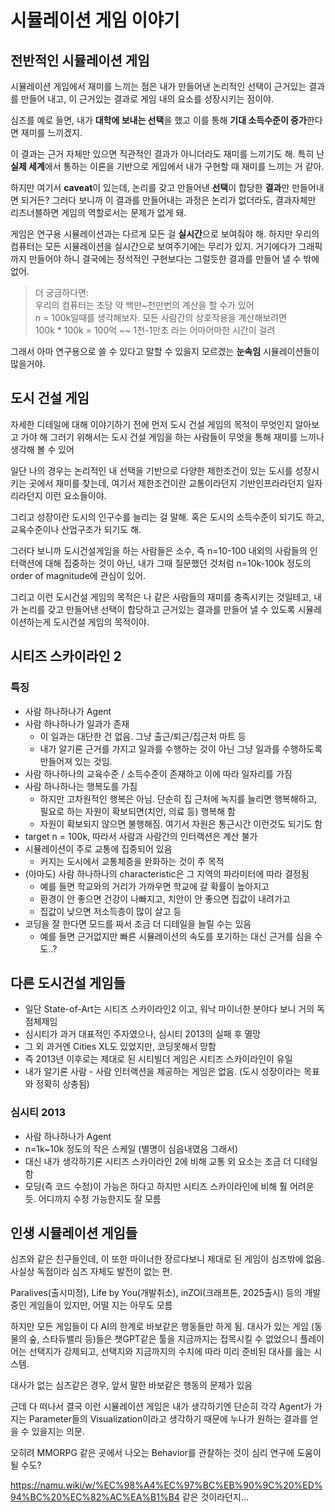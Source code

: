 # 시뮬레이션 게임 이야기
## 전반적인 시뮬레이션 게임
시뮬레이션 게임에서 재미를 느끼는 점은 내가 만들어낸 논리적인 선택이 근거있는 결과를 만들어 내고, 이 근거있는 결과로 
게임 내의 요소를 성장시키는 점이야. 

심즈를 예로 들면, 내가 **대학에 보내는 선택**을 했고 이를 통해 **기대 소득수준이 증가**한다면 재미를 느끼겠지.

이 결과는 근거 자체만 있으면 직관적인 결과가 아니더라도 재미를 느끼기도 해. 
특히 난 **실제 세계**에서 통하는 이론을 기반으로 게임에서 내가 구현할 때 재미를 느끼는 거 같아.

하지만 여기서 **caveat**이 있는데, 논리를 갖고 만들어낸 **선택**이 합당한 **결과**만 만들어내면 되거든? 그러다 보니까 이 결과를 만들어내는 과정은
논리가 없더라도, 결과자체만 리즈너블하면 게임의 역할로서는 문제가 없게 돼.

게임은 연구용 시뮬레이션과는 다르게 모든 걸 **실시간**으로 보여줘야 해. 하지만 우리의 컴퓨터는 모든 시뮬레이션을 실시간으로 보여주기에는 무리가 있지. 거기에다가 그래픽까지 만들어야 하니 결국에는 정석적인 구현보다는 그럴듯한 결과를 만들어 낼 수 밖에 없어.

> 더 궁금하다면:\
> 우리의 컴퓨터는 초당 약 백만~천만번의 계산을 할 수가 있어\
> n = 100k일때를 생각해보자. 모든 사람간의 상호작용을 계산해보려면\
> 100k * 100k = 100억 ~~ 1천-1만초 라는 어마어마한 시간이 걸려

그래서 아마 연구용으로 쓸 수 있다고 말할 수 있을지 모르겠는 **눈속임** 시뮬레이션들이 많을거야.

## 도시 건설 게임
자세한 디테일에 대해 이야기하기 전에 먼저 도시 건설 게임의 목적이 무엇인지 알아보고 가야 해
그러기 위해서는 도시 건설 게임을 하는 사람들이 무엇을 통해 재미를 느끼나 생각해 볼 수 있어

일단 나의 경우는 논리적인 내 선택을 기반으로 다양한 제한조건이 있는 도시를 성장시키는 곳에서 재미를 찾는데,
여기서 제한조건이란 교통이라던지 기반인프라라던지 일자리라던지 이런 요소들이야.

그리고 성장이란 도시의 인구수를 늘리는 걸 말해. 혹은 도시의 소득수준이 되기도 하고, 교육수준이나 산업구조가 되기도 해.

그러다 보니까 도시건설게임을 하는 사람들은 소수, 즉 n=10-100 내외의 사람들의 인터랙션에 대해 집중하는 것이 아닌, 
내가 그때 질문했던 것처럼 n=10k-100k 정도의 order of magnitude에 관심이 있어. 

그리고 이런 도시건설 게임의 목적은 나 같은 사람들의 재미를 충족시키는 것일테고,
내가 논리를 갖고 만들어낸 선택이 합당하고 근거있는 결과를 만들어 낼 수 있도록 시뮬레이션하는게 도시건설 게임의 목적이야.

## 시티즈 스카이라인 2

### 특징
* 사람 하나하나가 Agent
* 사람 하나하나가 일과가 존재
    * 이 일과는 대단한 건 없음. 그냥 출근/퇴근/집근처 마트 등
    * 내가 알기론 근거를 가지고 일과를 수행하는 것이 아닌 그냥 일과를 수행하도록 만들어져 있는 것임. 
* 사람 하나하나의 교육수준 / 소득수준이 존재하고 이에 따라 일자리를 가짐
* 사람 하나하나는 행복도를 가짐
    * 하지만 고차원적인 행복은 아님. 단순히 집 근처에 녹지를 늘리면 행복해하고,
    필요로 하는 자원이 확보되면(치안, 의료 등) 행복해 함
    * 자원이 확보되지 않으면 불행해짐. 여기서 자원은 통근시간 이런것도 되기도 함
* target n = 100k, 따라서 사람과 사람간의 인터랙션은 계산 불가
* 시뮬레이션이 주로 교통에 집중되어 있음
    * 커지는 도시에서 교통체증을 완화하는 것이 주 목적
* (아마도) 사람 하나하나의 characteristic은 그 지역의 파라미터에 따라 결정됨
    * 예를 들면 학교와의 거리가 가까우면 학교에 갈 확률이 높아지고
    * 환경이 안 좋으면 건강이 나빠지고, 치안이 안 좋으면 집값이 내려가고
    * 집값이 낮으면 저소득층이 많이 살고 등
* 코딩을 잘 한다면 모드를 짜서 조금 더 디테일을 늘릴 수는 있음
    * 예를 들면 근거없지만 빠른 시뮬레이션의 속도를 포기하는 대신 근거를 심을 수도..?

## 다른 도시건설 게임들
* 일단 State-of-Art는 시티즈 스카이라인2 이고, 워낙 마이너한 분야다 보니 거의 독점체제임
* 심시티가 과거 대표적인 주자였으나, 심시티 2013의 실패 후 멸망
* 그 외 과거엔 Cities XL도 있었지만, 코딩못해서 망함
* 즉 2013년 이후로는 제대로 된 시티빌더 게임은 시티즈 스카이라인이 유일
* 내가 알기론 사람 - 사람 인터랙션을 제공하는 게임은 없음. (도시 성장이라는 목표와 정확히 상충됨)

### 심시티 2013
* 사람 하나하나가 Agent
* n=1k~10k 정도의 작은 스케일 (별명이 심읍내였음 그래서)
* 대신 내가 생각하기론 시티즈 스카이라인 2에 비해 교통 외 요소는 조금 더 디테일함
* 모딩(즉 코드 수정)이 가능은 하다고 하지만 시티즈 스카이라인에 비해 훨 어려운 듯. 어디까지 수정 가능한지도 잘 모름

## 인생 시뮬레이션 게임들
심즈와 같은 친구들인데, 이 또한 마이너한 장르다보니 제대로 된 게임이 심즈밖에 없음. 사실상 독점이라 심즈 자체도 발전이 없는 편. 

Paralives(출시미정), Life by You(개발취소), inZOI(크래프톤, 2025출시) 등의 개발 중인 게임들이 있지만, 어떨 지는 아무도 모름

하지만 모든 게임들이 다 AI의 한계로 바보같은 행동들만 하게 됨. 대사가 있는 게임 (동물의 숲, 스타듀밸리 등)들은 챗GPT같은 툴을 지금까지는 접목시킬 수 없었으니 플레이어는 선택지가 강제되고, 선택지와 지금까지의 수치에 따라 미리 준비된 대사를 읊는 시스템.

대사가 없는 심즈같은 경우, 앞서 말한 바보같은 행동의 문제가 있음

근데 다 떠나서 결국 이런 시뮬레이션 게임은 내가 생각하기엔 단순히 각각 Agent가 가지는 Parameter들의 Visualization이라고 생각하기 때문에 누나가 원하는 결과를 얻을 수 있을지는 의문. 

오히려 MMORPG 같은 곳에서 나오는 Behavior를 관찰하는 것이 심리 연구에 도움이 될 수도? 

https://namu.wiki/w/%EC%98%A4%EC%97%BC%EB%90%9C%20%ED%94%BC%20%EC%82%AC%EA%B1%B4 같은 것이라던지...

